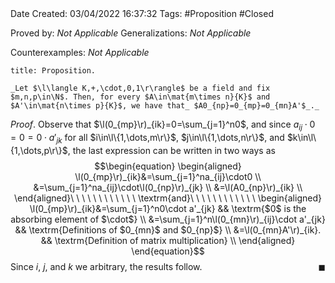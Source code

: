 <br />
<br />

Date Created: 03/04/2022 16:37:32
Tags: #Proposition #Closed

Proved by: _Not Applicable_
Generalizations: _Not Applicable_

Counterexamples: _Not Applicable_

``` ad-Proposition
title: Proposition.

_Let $\l\langle K,+,\cdot,0,1\r\rangle$ be a field and fix $m,n,p\in\N$. Then, for every $A\in\mat{m\times n}{K}$ and $A'\in\mat{n\times p}{K}$, we have that_ $A0_{np}=0_{mp}=0_{mn}A'$_._

```

_Proof_. Observe that $\l(0_{mp}\r)_{ik}=0=\sum_{j=1}^n0$, and since $a_{ij}\cdot0=0=0\cdot a'_{jk}$ for all $i\in\l\{1,\dots,m\r\}$, $j\in\l\{1,\dots,n\r\}$, and $k\in\l\{1,\dots,p\r\}$, the last expression can be written in two ways as
$$\begin{equation}
    \begin{aligned}
        \l(0_{mp}\r)_{ik}&=\sum_{j=1}^na_{ij}\cdot0 \\
        &=\sum_{j=1}^na_{ij}\cdot\l(0_{np}\r)_{jk} \\
        &=\l(A0_{np}\r)_{ik} \\
    \end{aligned}\ \ \ \ \ \ \ \ \ \ \ \ \textrm{and}\ \ \ \ \ \ \ \ \ \ \ \ 
    \begin{aligned}
        \l(0_{mp}\r)_{ik}&=\sum_{j=1}^n0\cdot a'_{jk} && \textrm{$0$ is the absorbing element of $\cdot$} \\
        &=\sum_{j=1}^n\l(0_{mn}\r)_{ij}\cdot a'_{jk} && \textrm{Definitions of $0_{mn}$ and $0_{np}$} \\
        &=\l(0_{mn}A'\r)_{ik}. && \textrm{Definition of matrix multiplication} \\
    \end{aligned}
\end{equation}$$
Since $i$, $j$, and $k$ we arbitrary, the results follow.<span style="float:right;">$\blacksquare$</span>
